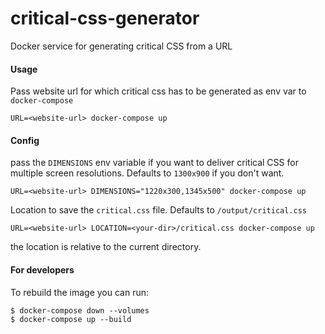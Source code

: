 # critical-css-generator

Docker service for generating critical CSS from a URL

#### Usage

Pass website url for which critical css has to be generated as env var to `docker-compose`

```
URL=<website-url> docker-compose up
```

#### Config

pass the `DIMENSIONS` env variable if you want to deliver critical CSS for multiple screen resolutions. Defaults to `1300x900` if you don't want.

```
URL=<website-url> DIMENSIONS="1220x300,1345x500" docker-compose up

```

Location to save the `critical.css` file. Defaults to `/output/critical.css`

```
URL=<website-url> LOCATION=<your-dir>/critical.css docker-compose up

```

the location is relative to the current directory.


#### For developers

To rebuild the image you can run:
```
$ docker-compose down --volumes
$ docker-compose up --build
```
